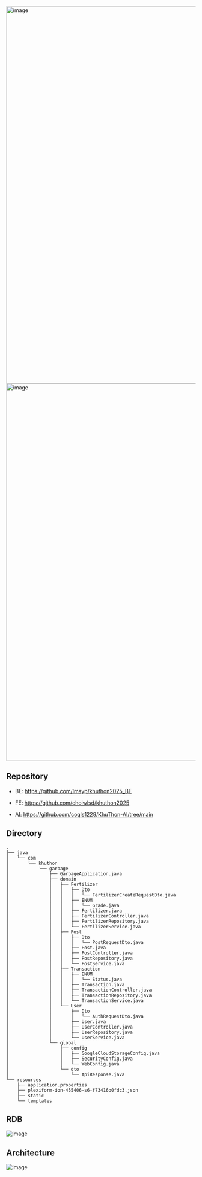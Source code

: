 <img width="1000" alt="image" src="https://github.com/user-attachments/assets/adc35944-e514-4ef8-8b9a-962e91a5743a" />

<img width="1000" alt="image" src="https://github.com/user-attachments/assets/e055f8a9-626a-48a9-9273-6a52b03513d2" />

## Repository

- BE: https://github.com/Imsyp/khuthon2025_BE

- FE: https://github.com/choiwlsd/khuthon2025

- AI: https://github.com/coqls1229/KhuThon-AI/tree/main

## Directory
```
.
├── java
│   └── com
│       └── khuthon
│           └── garbage
│               ├── GarbageApplication.java
│               ├── domain
│               │   ├── Fertilizer
│               │   │   ├── Dto
│               │   │   │   └── FertilizerCreateRequestDto.java
│               │   │   ├── ENUM
│               │   │   │   └── Grade.java
│               │   │   ├── Fertilizer.java
│               │   │   ├── FertilizerController.java
│               │   │   ├── FertilizerRepository.java
│               │   │   └── FertilizerService.java
│               │   ├── Post
│               │   │   ├── Dto
│               │   │   │   └── PostRequestDto.java
│               │   │   ├── Post.java
│               │   │   ├── PostController.java
│               │   │   ├── PostRepository.java
│               │   │   └── PostService.java
│               │   ├── Transaction
│               │   │   ├── ENUM
│               │   │   │   └── Status.java
│               │   │   ├── Transaction.java
│               │   │   ├── TransactionController.java
│               │   │   ├── TransactionRepository.java
│               │   │   └── TransactionService.java
│               │   └── User
│               │       ├── Dto
│               │       │   └── AuthRequestDto.java
│               │       ├── User.java
│               │       ├── UserController.java
│               │       ├── UserRepository.java
│               │       └── UserService.java
│               └── global
│                   ├── config
│                   │   ├── GoogleCloudStorageConfig.java
│                   │   ├── SecurityConfig.java
│                   │   └── WebConfig.java
│                   └── dto
│                       └── ApiResponse.java
└── resources
    ├── application.properties
    ├── plexiform-ion-455406-s6-f73416b0fdc3.json
    ├── static
    └── templates
```

## RDB
![image](https://github.com/user-attachments/assets/864b072f-531a-4f79-8eb5-fec8ad280c0b)

## Architecture
![image](https://github.com/user-attachments/assets/7a8b22d6-4a7c-44f8-a2d1-70c61ad33180)
